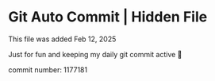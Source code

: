 # Git Auto Commit | Hidden File

This file was added Feb 12, 2025

Just for fun and keeping my daily git commit active 🤪

commit number: 1177181
